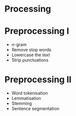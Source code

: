 # Processing

# **Preprocessing I**

- n-gram
- Remove stop words
- Lowercase the text
- Strip punctuations

# **Preprocessing II**

- Word tokenisation
- Lemmatisation
- Stemming
- Sentence segmentation
